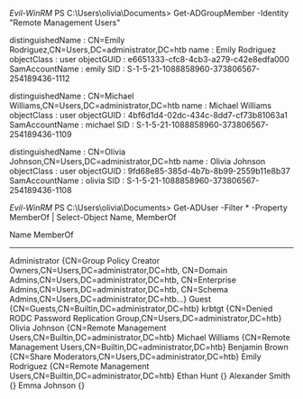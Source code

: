 
*Evil-WinRM* PS C:\Users\olivia\Documents> Get-ADGroupMember -Identity "Remote Management Users"
 


distinguishedName : CN=Emily Rodriguez,CN=Users,DC=administrator,DC=htb
name              : Emily Rodriguez
objectClass       : user
objectGUID        : e6651333-cfc8-4cb3-a279-c42e8edfa000
SamAccountName    : emily
SID               : S-1-5-21-1088858960-373806567-254189436-1112

distinguishedName : CN=Michael Williams,CN=Users,DC=administrator,DC=htb
name              : Michael Williams
objectClass       : user
objectGUID        : 4bf6d1d4-02dc-434c-8dd7-cf73b81063a1
SamAccountName    : michael
SID               : S-1-5-21-1088858960-373806567-254189436-1109

distinguishedName : CN=Olivia Johnson,CN=Users,DC=administrator,DC=htb
name              : Olivia Johnson
objectClass       : user
objectGUID        : 9fd68e85-385d-4b7b-8b99-2559b11e8b37
SamAccountName    : olivia
SID               : S-1-5-21-1088858960-373806567-254189436-1108





*Evil-WinRM* PS C:\Users\olivia\Documents> Get-ADUser -Filter * -Property MemberOf | Select-Object Name, MemberOf
 

Name             MemberOf
----             --------
Administrator    {CN=Group Policy Creator Owners,CN=Users,DC=administrator,DC=htb, CN=Domain Admins,CN=Users,DC=administrator,DC=htb, CN=Enterprise Admins,CN=Users,DC=administrator,DC=htb, CN=Schema Admins,CN=Users,DC=administrator,DC=htb...}
Guest            {CN=Guests,CN=Builtin,DC=administrator,DC=htb}
krbtgt           {CN=Denied RODC Password Replication Group,CN=Users,DC=administrator,DC=htb}
Olivia Johnson   {CN=Remote Management Users,CN=Builtin,DC=administrator,DC=htb}
Michael Williams {CN=Remote Management Users,CN=Builtin,DC=administrator,DC=htb}
Benjamin Brown   {CN=Share Moderators,CN=Users,DC=administrator,DC=htb}
Emily Rodriguez  {CN=Remote Management Users,CN=Builtin,DC=administrator,DC=htb}
Ethan Hunt       {}
Alexander Smith  {}
Emma Johnson     {}


